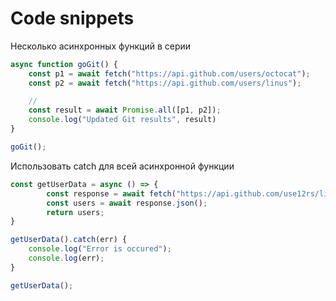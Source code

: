 # Code snippets

Несколько асинхронных функций в серии
```js
async function goGit() {
    const p1 = await fetch("https://api.github.com/users/octocat");
    const p2 = await fetch("https://api.github.com/users/linus");

    //
    const result = await Promise.all([p1, p2]);
    console.log("Updated Git results", result)
}

goGit(); 
```
Использовать catch для всей асинхронной функции
```js
const getUserData = async () => {
        const response = await fetch("https://api.github.com/use12rs/linus");
        const users = await response.json();
        return users;
}

getUserData().catch(err) {
    console.log("Error is occured");
    console.log(err);
}

getUserData();
```